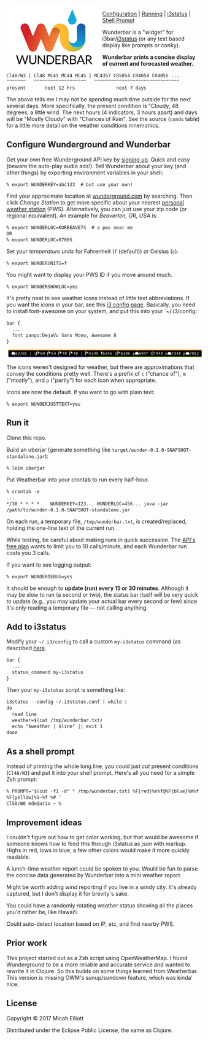 <img src="https://raw.githubusercontent.com/MicahElliott/wunderbar/master/img/wunderbar.jpg" align="left" hspace="5px"/>

[Configuration][2] | [Running][3] | [i3status][4] | [Shell Prompt][5]

Wunderbar is a "widget" for
i3bar/[i3status](https://github.com/i3/i3status) (or any text based
display like prompts or conky).

**Wunderbar prints a concise display of current and forecasted
weather.**

    Cl48/W3 | Cl48 MC45 MC44 MC45 | MC4357 CR5054 CR4054 CR4055 ...
    ^^^^^^^   ^^^^^^^^^^^^^^^^^^^   ^^^^^^^^^^^^^^^^^^^^^^^^^^^^^^^
    present       next 12 hrs               next 7 days

The above tells me I may not be spending much time outside for the
next several days.  More specifically, the present condition is
"Cloudy, 48 degrees, a little wind.  The next hours (4 indicators, 3
hours apart) and days will be "Mostly Cloudy" with "Chances of Rain".
See the source (`conds` table) for a little more detail on the weather
conditions mnemonics.


## Configure Wunderground and Wunderbar

Get your own free Wunderground API key
by [signing up](https://www.wunderground.com/signup?mode=api_signup).
Quick and easy (beware the auto-play audio ads!).  Tell Wunderbar
about your key (and other things) by exporting environment variables
in your shell:

    % export WUNDERKEY=abc123  # but use your own!

Find your approximate location
at [wunderground.com](https://www.wunderground.com/) by searching.
Then click _Change Station_ to get more specific about your
nearest
[personal weather station](https://www.wunderground.com/weatherstation/overview.asp) (PWS).
Alternatively, you can just use your zip code (or regional
equivalent).  An example for _Beaverton, OR, USA_ is:

    % export WUNDERLOC=KORBEAVE74  # a pws near me
    OR
    % export WUNDERLOC=97005

Set your _temperature units_ for Fahrenheit (`f` (default)) or Celsius
(`c`).

    % export WUNDERUNITS=f

You might want to display your PWS ID if you move around much.

    % export WUNDERSHOWLOC=yes

It's pretty neat to see weather icons instead of little text
abbreviations.  If you want the icons in your bar, see
this
[i3 config page](https://wiki.archlinux.org/index.php/I3#Iconic_fonts_in_the_status_bar).
Basically, you need to install font-awesome on your system, and put
this into your `~/.i3/config:

    bar {
      ...
      font pango:DejaVu Sans Mono, Awesome 8
    }

<img src="https://raw.githubusercontent.com/MicahElliott/wunderbar/master/img/example-with-icons.jpg" hspace="5px"/>

The icons weren't designed for weather, but there are approximations
that convey the conditions pretty well.  There's a prefix of `c`
("chance of"), `m` ("mostly"), and `p` ("partly") for each icon when
appropriate.

Icons are now the default.  If you want to go with plain text:

    % export WUNDERJUSTTEXT=yes


## Run it

Clone this repo.

Build an uberjar (generate something like
`target/wunder-0.1.0-SNAPSHOT-standalone.jar`):

    % lein uberjar

Put Weatherbar into your crontab to run every half-hour.

    % crontab -e
    ...
    */30 * * * *    WUNDERKEY=123... WUNDERLOC=456... java -jar /path/to/wunder-0.1.0-SNAPSHOT-standalone.jar

On each run, a temporary file, `/tmp/wunderbar.txt`, is created/replaced,
holding the one-line text of the current run.

While testing, be careful about making runs in quick succession.
The
[API's free plan](https://www.wunderground.com/weather/api/d/pricing.html?MR=1) wants
to limit you to 10 calls/minute, and each Wunderbar run costs you 3
calls.

If you want to see logging output:

    % export WUNDERDEBUG=yes

It should be enough to **update (run) every 15 or 30 minutes**.
Although it may be slow to run (a second or two), the status bar
itself will be very quick to update (e.g., you may update your actual
bar every second or few) since it's only reading a temporary file —
not calling anything.


## Add to i3status

Modify your `~/.i3/config` to call a custom `my-i3status` command (as
described
[here](https://i3wm.org/i3status/manpage.html#_external_scripts_programs_with_i3status).

    bar {
      ...
      status_command my-i3status
    }

Then your `my-i3status` script is something like:

    i3status --config ~/.i3status.conf | while :
    do
      read line
      weather=$(cat /tmp/wunderbar.txt)
      echo "$weather | $line" || exit 1
    done


## As a shell prompt

Instead of printing the whole long line, you could just _cut_ present
conditions (`Cl48/W3`) and put it into your shell prompt.  Here's all
you need for a simple Zsh prompt:

    % PROMPT='$(cut -f1 -d" " /tmp/wunderbar.txt) %F{red}%n%f@%F{blue}%m%f %F{yellow}%1~%f %# '
    Cl50/W0 mde@arix ~ %


## Improvement ideas

I couldn't figure out how to get color working, but that would be
awesome if someone knows how to feed this through i3status as json
with markup.  Highs in red, lows in blue, a few other colors would
make it more quickly readable.

A lunch-time weather report could be spoken to you.  Would be fun to
parse the concise data generated by Wunderbar into a mini weather
report.

Might be worth adding _wind_ reporting if you live in a windy city.
It's already captured, but I don't display it for brevity's sake.

You could have a randomly rotating weather status showing all the
places you'd rather be, like Hawaiʻi.

Could auto-detect location based on IP, etc, and find nearby PWS.


## Prior work

This project started out as a Zsh script using OpenWeatherMap.  I
found Wunderground to be a more reliable and accurate service and
wanted to rewrite it in Clojure.  So this builds on some things
learned from Weatherbar.  This version is missing OWM's sunup/sundown
feature, which was kinda' nice.


## License

Copyright © 2017 Micah Elliott

Distributed under the Eclipse Public License, the same as Clojure.


[2]: #configure-wunderground-and-wunderbar
[3]: #run-it
[4]: #add-to-i3status
[5]: #as-a-shell-prompt
